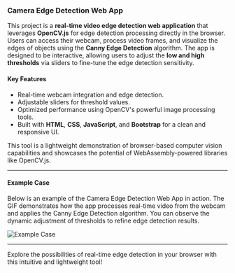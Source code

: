 ### **Camera Edge Detection Web App**

This project is a **real-time video edge detection web application** that leverages **OpenCV.js** for edge detection processing directly in the browser. Users can access their webcam, process video frames, and visualize the edges of objects using the **Canny Edge Detection** algorithm. The app is designed to be interactive, allowing users to adjust the **low and high thresholds** via sliders to fine-tune the edge detection sensitivity. 

#### **Key Features**
- Real-time webcam integration and edge detection.
- Adjustable sliders for threshold values.
- Optimized performance using OpenCV's powerful image processing tools.
- Built with **HTML**, **CSS**, **JavaScript**, and **Bootstrap** for a clean and responsive UI.

This tool is a lightweight demonstration of browser-based computer vision capabilities and showcases the potential of WebAssembly-powered libraries like OpenCV.js.

---

#### **Example Case**

Below is an example of the Camera Edge Detection Web App in action. The GIF demonstrates how the app processes real-time video from the webcam and applies the Canny Edge Detection algorithm. You can observe the dynamic adjustment of thresholds to refine edge detection results.

![Example Case](example.gif)

---

Explore the possibilities of real-time edge detection in your browser with this intuitive and lightweight tool!
